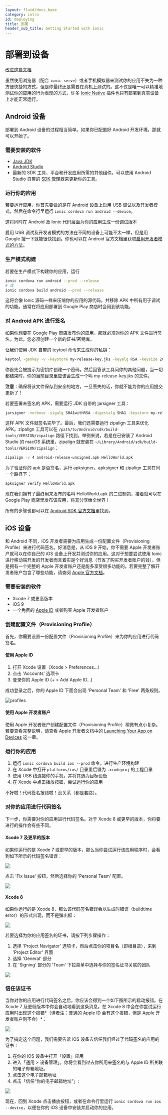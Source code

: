 ```yaml
---
layout: fluid/docs_base
category: intro
id: deploying
title: 部署
header_sub_title: Getting Started with Ionic
---
```



# 部署到设备

<a class="improve-v2-docs" href='https://github.com/docschina/ionicframework.com/edit/cn/content/docs/intro/migration/index.md'>改进这篇文档</a>

虽然使用浏览器（配合 `ionic serve`）或者手机模拟器来测试你的应用不失为一种方便快捷的方式，但是你最终还是需要在真机上测试的。这不仅是唯一可以精准地测试你的应用的行为表现的方式，许多 [Ionic Native](https://ionicframework.com/docs//native/) 插件也只有部署到真实设备上才能正常运行。

## Android 设备

部署到 Android 设备的过程相当简单。如果你已配置好 Android 开发环境，那就可以开始了。

### 需要安装的软件

- [Java JDK](http://www.oracle.com/technetwork/java/javase/downloads/index-jsp-138363.html)
- [Android Studio](https://developer.android.com/studio/index.html)
- 最新的 SDK 工具、平台和开发应用所需的其他组件。可以使用 Android Studio 自带的 [SDK 管理器](https://developer.android.com/studio/intro/update.html)来更新你的工具。

### 运行你的应用

若要运行应用，你首先要做的是在 Android 设备上启用 USB 调试以及开发者模式，然后在命令行里运行 `ionic cordova run android --device`。

这将同时在 Android 及 Ionic 代码层面为你的应用生成一份调试版本

启用 USB 调试及开发者模式的方法在不同的设备上可能不太一样，但是用 Google 搜一下就能很快找到。你也可以在 Android 官方文档里获取[启用开发者模式的方法](https://developer.android.com/studio/run/device.html#developer-device-options)。

### 生产模式构建

若要在生产模式下构建你的应用，运行

```bash
ionic cordova run android --prod --release
# 或
ionic cordova build android --prod --release
```

这将会像 Ionic 源码一样来压缩你的应用的源代码，并移除 APK 中所有用于调试的功能。通常在将应用部署到 Google Play 商店时会用到该功能。

### 对 Android APK 进行签名
如果你想要在 Google Play 商店发布你的应用，那就必须对你的 APK 文件进行签名。为此，您必须创建一个新的证书/密钥库。


让我们使用 JDK 自带的 teytool 命令来生成你的私钥：
```bash
keytool -genkey -v -keystore my-release-key.jks -keyalg RSA -keysize 2048 -validity 10000 -alias my-alias
```
你首先会被提示为密钥库创建一个密码。然后回答该工具问你的其他问题，当一切都结束时，你的当前目录里应该会生成一个叫 my-release-key.jks 的文件。

__注意__：确保将该文件保存到安全的地方，一旦丢失的话，你就不能为你的应用提交更新了！

若要签署未签名的 APK，需要运行 JDK 自带的 jarsigner 工具：

```bash
jarsigner -verbose -sigalg SHA1withRSA -digestalg SHA1 -keystore my-release-key.jks android-release-unsigned.apk my-alias
```

这样 APK 文件就签名完毕了。最后，我们还需要运行 zipalign 工具来优化 APK。zipalign 工具可以在 `/path/to/Android/sdk/build-tools/VERSION/zipalign` 路径下找到。举例来说，若是在已安装了 Android Studio 的 macOS 系统里，zipalign 就安装在 `~/Library/Android/sdk/build-tools/VERSION/zipalign`：

```bash
zipalign -v 4 android-release-unsigned.apk HelloWorld.apk
```

为了验证你的 apk 是否签名，运行 apksigner。apksigner 和 zipalign 工具在同一个路径下：

```bash
apksigner verify HelloWorld.apk
```

现在我们拥有了最终用来发布的名叫 HelloWorld.apk 的二进制包，接着就可以在 Google Play 商店里发布该应用，将其分享给全世界！

所有的步骤也都可以在 [Android SDK 官方文档](https://developer.android.com/studio/publish/app-signing.html#signing-manually)里找到。

## iOS 设备

和 Android 不同，iOS 开发者需要为应用生成一份配置文件（Provisioning Profile）来进行代码签名。好消息是，从 iOS 9 开始，你不需要 Apple 开发者账户就可以在你自己的 iOS 设备上开发并测试你的应用。这对于想要尝试使用 Ionic 进行移动端开发的开发者而言着实是个好消息（节省了购买开发者账户的钱），但是拥有一个完整的 Apple 开发者账户还是能多享受很多功能的。若要完整了解开发者账户包含了哪些功能，请查阅 [Apple 官方文档](https://developer.apple.com/library/ios/documentation/IDEs/Conceptual/AppDistributionGuide/SupportedCapabilities/SupportedCapabilities.html#//apple_ref/doc/uid/TP40012582-CH38-SW1)。

### 需要安装的软件

- Xcode 7 或更高版本
- iOS 9
- 一个免费的 [Apple ID](https://appleid.apple.com/) 或者购买 Apple 开发者账户

### 创建配置文件（Provisioning Profile）

首先，你需要设置一份配置文件（Provisioning Profile）来为你的应用进行代码签名。

#### 使用 Apple ID

1. 打开 Xcode 设置（Xcode > Preferences...）
2. 点击 'Accounts' 选项卡
3. 登录你的 Apple ID (+ > Add Apple ID...)

成功登录之后，你的 Apple ID 下面会出现 'Personal Team' 和 'Free' 两条规则。

<img src="/img/docs/deploying/profiles.jpg" alt="profiles">

#### 使用 Apple 开发者账户

使用 Apple 开发者账户创建配置文件（Provisioning Profile）稍微有点小复杂。若要查看完整说明，请查看 Apple 开发者文档中的 [Launching Your App on Devices](https://developer.apple.com/library/content/documentation/IDEs/Conceptual/AppDistributionGuide/LaunchingYourApponDevices/LaunchingYourApponDevices.html) 这一章。

### 运行你的应用

1. 运行 `ionic cordova build ios --prod` 命令，进行生产环境构建
2. 在 Xcode 中打开 `platforms/ios/` 目录里后缀为 `.xcodeproj` 的工程目录
3. 使用 USB 线连接你的手机，并将其选为目标设备
4. 在 Xcode 中点击播放按钮，尝试运行你的应用

不好啦！代码签名报错啦！没关系（都是套路）。

### 对你的应用进行代码签名

下一步，你需要对你的应用进行代码签名。对于 Xcode 8 或更早的版本，你将要进行的操作会有些不同。

#### Xcode 7 及更早的版本 ####

如果你运行的是 Xcode 7 或更早的版本，那么当你尝试运行该应用程序时，会看到如下所示的代码签名错误：

<img src="/img/docs/deploying/sign-fail-1.jpg">

点击 'Fix Issue' 按钮，然后选择你的 'Personal Team' 配置。

<img src="/img/docs/deploying/team-menu-1.jpg">

#### Xcode 8 ####

如果你运行的是 Xcode 8，那么该代码签名错误会以生成时错误（buildtime error）的形式出现，而不是弹出框：

<img src="/img/docs/deploying/code-sign-err-xcode8.png">

若要选择为你的应用签名的证书，请按下列步骤操作：

1. 选择 'Project Navigator' 选项卡，然后点击你的项目名（即根目录），来到 'Project Editor' 界面
2. 选择 'General' 部分
3. 在 'Signing' 部分的 'Team' 下拉菜单中选择与你的签名证书关联的团队

<img src="/img/docs/deploying/code-sign-xcode8.png">

### 信任该证书 ###

当你对你的应用进行代码签名之后，你应该会得到一个如下图所示的启动报错。在 Xcode 7 及更低版本中你会自动地看到这条消息。在 Xcode 8 中会在你尝试运行应用时出现这个报错*（译者注：普通的 Apple ID 会有这个报错，但是 Apple 开发者账户则不会）*：

<img src="/img/docs/deploying/launch-fail-1.jpg">

为了搞定这个问题，我们需要告诉 iOS 设备去信任我们经过了代码签名的应用的证书：

1. 在你的 iOS 设备中打开「设置」应用
2. 进入「通用 > 设备管理」。你将会看到过去你所用来签名的与 Apple ID 所关联的电子邮箱地址。
3. 点击这个电子邮箱地址
4. 点击「信任“你的电子邮箱地址”」:

<img src="/img/docs/deploying/verify.jpg">

现在，回到 Xcode 点击播放按钮，或者在命令行里运行 `ionic cordova run ios --device`，以便在你的 iOS 设备中安装并启动你的应用。
